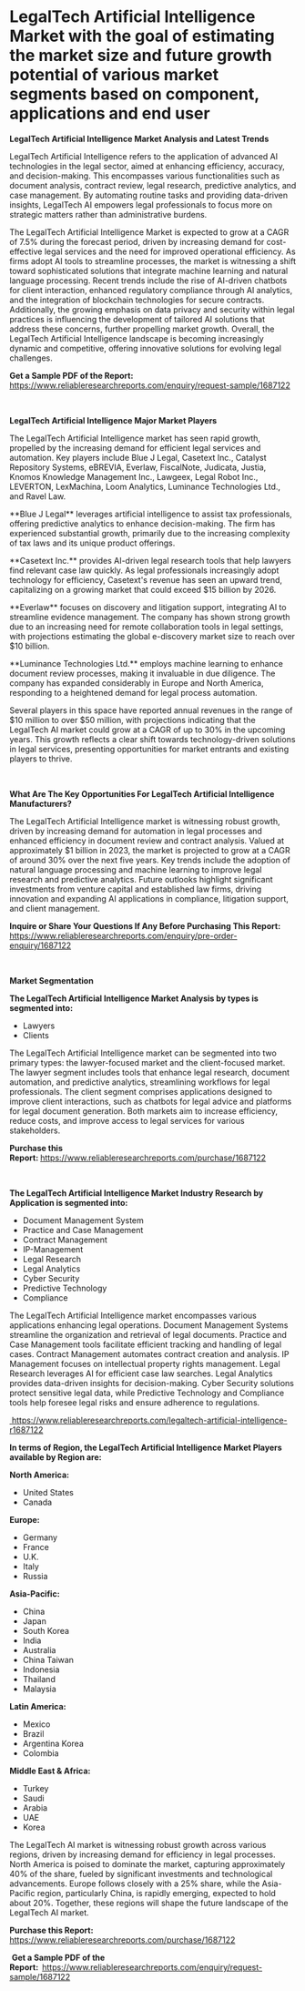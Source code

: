 <p><h1>LegalTech Artificial Intelligence Market with the goal of estimating the market size and future growth potential of various market segments based on component, applications and end user</h1></p><p><strong>LegalTech Artificial Intelligence Market Analysis and Latest Trends</strong></p>
<p><p>LegalTech Artificial Intelligence refers to the application of advanced AI technologies in the legal sector, aimed at enhancing efficiency, accuracy, and decision-making. This encompasses various functionalities such as document analysis, contract review, legal research, predictive analytics, and case management. By automating routine tasks and providing data-driven insights, LegalTech AI empowers legal professionals to focus more on strategic matters rather than administrative burdens.</p><p>The LegalTech Artificial Intelligence Market is expected to grow at a CAGR of 7.5% during the forecast period, driven by increasing demand for cost-effective legal services and the need for improved operational efficiency. As firms adopt AI tools to streamline processes, the market is witnessing a shift toward sophisticated solutions that integrate machine learning and natural language processing. Recent trends include the rise of AI-driven chatbots for client interaction, enhanced regulatory compliance through AI analytics, and the integration of blockchain technologies for secure contracts. Additionally, the growing emphasis on data privacy and security within legal practices is influencing the development of tailored AI solutions that address these concerns, further propelling market growth. Overall, the LegalTech Artificial Intelligence landscape is becoming increasingly dynamic and competitive, offering innovative solutions for evolving legal challenges.</p></p>
<p><strong>Get a Sample PDF of the Report:&nbsp;</strong> <a href="https://www.reliableresearchreports.com/enquiry/request-sample/1687122?utm_campaign=36&utm_medium=2&utm_source=Github&utm_content=ia&utm_term=19042025&utm_id=legaltech-artificial-intelligence">https://www.reliableresearchreports.com/enquiry/request-sample/1687122</a></p>
<p>&nbsp;</p>
<p><strong>LegalTech Artificial Intelligence Major Market Players</strong></p>
<p><p>The LegalTech Artificial Intelligence market has seen rapid growth, propelled by the increasing demand for efficient legal services and automation. Key players include Blue J Legal, Casetext Inc., Catalyst Repository Systems, eBREVIA, Everlaw, FiscalNote, Judicata, Justia, Knomos Knowledge Management Inc., Lawgeex, Legal Robot Inc., LEVERTON, LexMachina, Loom Analytics, Luminance Technologies Ltd., and Ravel Law.</p><p>**Blue J Legal** leverages artificial intelligence to assist tax professionals, offering predictive analytics to enhance decision-making. The firm has experienced substantial growth, primarily due to the increasing complexity of tax laws and its unique product offerings.</p><p>**Casetext Inc.** provides AI-driven legal research tools that help lawyers find relevant case law quickly. As legal professionals increasingly adopt technology for efficiency, Casetext's revenue has seen an upward trend, capitalizing on a growing market that could exceed $15 billion by 2026.</p><p>**Everlaw** focuses on discovery and litigation support, integrating AI to streamline evidence management. The company has shown strong growth due to an increasing need for remote collaboration tools in legal settings, with projections estimating the global e-discovery market size to reach over $10 billion.</p><p>**Luminance Technologies Ltd.** employs machine learning to enhance document review processes, making it invaluable in due diligence. The company has expanded considerably in Europe and North America, responding to a heightened demand for legal process automation.</p><p>Several players in this space have reported annual revenues in the range of $10 million to over $50 million, with projections indicating that the LegalTech AI market could grow at a CAGR of up to 30% in the upcoming years. This growth reflects a clear shift towards technology-driven solutions in legal services, presenting opportunities for market entrants and existing players to thrive.</p></p>
<p>&nbsp;</p>
<p><strong>What Are The Key Opportunities For LegalTech Artificial Intelligence Manufacturers?</strong></p>
<p><p>The LegalTech Artificial Intelligence market is witnessing robust growth, driven by increasing demand for automation in legal processes and enhanced efficiency in document review and contract analysis. Valued at approximately $1 billion in 2023, the market is projected to grow at a CAGR of around 30% over the next five years. Key trends include the adoption of natural language processing and machine learning to improve legal research and predictive analytics. Future outlooks highlight significant investments from venture capital and established law firms, driving innovation and expanding AI applications in compliance, litigation support, and client management.</p></p>
<p><strong>Inquire or Share Your Questions If Any Before Purchasing This Report:</strong> <a href="https://www.reliableresearchreports.com/enquiry/pre-order-enquiry/1687122?utm_campaign=36&utm_medium=2&utm_source=Github&utm_content=ia&utm_term=19042025&utm_id=legaltech-artificial-intelligence">https://www.reliableresearchreports.com/enquiry/pre-order-enquiry/1687122</a></p>
<p>&nbsp;</p>
<p><strong>Market Segmentation</strong></p>
<p><strong>The LegalTech Artificial Intelligence Market Analysis by types is segmented into:</strong></p>
<p><ul><li>Lawyers</li><li>Clients</li></ul></p>
<p><p>The LegalTech Artificial Intelligence market can be segmented into two primary types: the lawyer-focused market and the client-focused market. The lawyer segment includes tools that enhance legal research, document automation, and predictive analytics, streamlining workflows for legal professionals. The client segment comprises applications designed to improve client interactions, such as chatbots for legal advice and platforms for legal document generation. Both markets aim to increase efficiency, reduce costs, and improve access to legal services for various stakeholders.</p></p>
<p><strong>Purchase this Report:&nbsp;</strong><a href="https://www.reliableresearchreports.com/purchase/1687122?utm_campaign=36&utm_medium=2&utm_source=Github&utm_content=ia&utm_term=19042025&utm_id=legaltech-artificial-intelligence">https://www.reliableresearchreports.com/purchase/1687122</a></p>
<p>&nbsp;</p>
<p><strong>The LegalTech Artificial Intelligence Market Industry Research by Application is segmented into:</strong></p>
<p><ul><li>Document Management System</li><li>Practice and Case Management</li><li>Contract Management</li><li>IP-Management</li><li>Legal Research</li><li>Legal Analytics</li><li>Cyber Security</li><li>Predictive Technology</li><li>Compliance</li></ul></p>
<p><p>The LegalTech Artificial Intelligence market encompasses various applications enhancing legal operations. Document Management Systems streamline the organization and retrieval of legal documents. Practice and Case Management tools facilitate efficient tracking and handling of legal cases. Contract Management automates contract creation and analysis. IP Management focuses on intellectual property rights management. Legal Research leverages AI for efficient case law searches. Legal Analytics provides data-driven insights for decision-making. Cyber Security solutions protect sensitive legal data, while Predictive Technology and Compliance tools help foresee legal risks and ensure adherence to regulations.</p></p>
<p><a href="https://www.reliableresearchreports.com/legaltech-artificial-intelligence-r1687122?utm_campaign=36&utm_medium=2&utm_source=Github&utm_content=ia&utm_term=19042025&utm_id=legaltech-artificial-intelligence">&nbsp;https://www.reliableresearchreports.com/legaltech-artificial-intelligence-r1687122</a></p>
<p><strong>In terms of Region, the LegalTech Artificial Intelligence Market Players available by Region are:</strong></p>
<p>
    <p> <strong> North America: </strong>
        <ul>
            <li>United States</li>
            <li>Canada</li>
        </ul>
        </p> 
    <p> <strong> Europe: </strong>
        <ul>
            <li>Germany</li>
            <li>France</li>
            <li>U.K.</li>
            <li>Italy</li>
            <li>Russia</li>
        </ul>
        </p> 
    <p> <strong> Asia-Pacific: </strong>
        <ul>
            <li>China</li>
            <li>Japan</li>
            <li>South Korea</li>
            <li>India</li>
            <li>Australia</li>
            <li>China Taiwan</li>
            <li>Indonesia</li>
            <li>Thailand</li>
            <li>Malaysia</li>
        </ul>
        </p> 
    <p> <strong> Latin America: </strong>
        <ul>
            <li>Mexico</li>
            <li>Brazil</li>
            <li>Argentina Korea</li>
            <li>Colombia</li>
        </ul>
        </p> 
    <p> <strong> Middle East & Africa: </strong>
        <ul>
            <li>Turkey</li>
            <li>Saudi</li>
            <li>Arabia</li>
            <li>UAE</li>
            <li>Korea</li>
        </ul>
    </p>
    </p>
<p><p>The LegalTech AI market is witnessing robust growth across various regions, driven by increasing demand for efficiency in legal processes. North America is poised to dominate the market, capturing approximately 40% of the share, fueled by significant investments and technological advancements. Europe follows closely with a 25% share, while the Asia-Pacific region, particularly China, is rapidly emerging, expected to hold about 20%. Together, these regions will shape the future landscape of the LegalTech AI market.</p></p>
<p><strong>Purchase this Report: </strong><a href="https://www.reliableresearchreports.com/purchase/1687122?utm_campaign=36&utm_medium=2&utm_source=Github&utm_content=ia&utm_term=19042025&utm_id=legaltech-artificial-intelligence">https://www.reliableresearchreports.com/purchase/1687122</a></p>
<p>&nbsp;<strong>Get a Sample PDF of the Report:&nbsp;&nbsp;</strong><a href="https://www.reliableresearchreports.com/enquiry/request-sample/1687122?utm_campaign=36&utm_medium=2&utm_source=Github&utm_content=ia&utm_term=19042025&utm_id=legaltech-artificial-intelligence">https://www.reliableresearchreports.com/enquiry/request-sample/1687122</a></p>
<p><strong></strong></p>
<p><p></p><p></p><p></p></p>